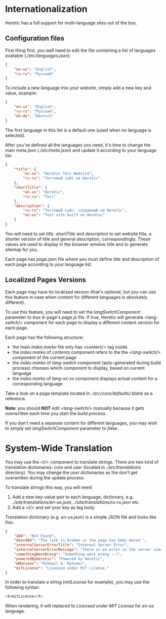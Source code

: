 # Internationalization

Heretic has a full support for multi-language sites out of the box.

## Configuration files

First thing first, you well need to edit the file containing a list of languages available (*./etc/languages.json*):

```json
{
    "en-us": "English",
    "ru-ru": "Русский"
}
```

To include a new language into your website, simply add a new key and value, example:

```json
{
    "en-us": "English",
    "ru-ru": "Русский",
    "de-de": "Deutsch"
}
```

The first language in this list is a default one (used when no language is selected).

After you've defined all the languages you need, it's time to change the main meta.json (*./etc/meta.json*) and update it according to your language list:

```json
{
	"title": {
		"en-us": "Heretic Test Website",
		"ru-ru": "Тестовый сайт на Heretic"
	},
	"shortTitle": {
		"en-us": "Heretic",
		"ru-ru": "Тест"
	},
	"description": {
		"ru-ru": "Тестовый сайт, созданный на Heretic",
		"en-us": "Test site built on Heretic"
	}
}
```

You will need to set *title*, *shortTitle* and *description* to set website title, a shorter version of title and general description, correspondingly. These values are used to display in the browser window title and to generate sitemap for you.

Each page has *page.json* file where you must define *title* and *description* of each page according to your language list.

## Localized Pages Versions

Each page may have its localized version (that's optional, but you can use this feature in case when content for different languages is absolutely different).

To use this feature, you will need to set the *langSwitchComponent* parameter to *true* in page's *page.js* file. If true, Heretic will generate &lt;lang-switch/&gt; component for each page to display a different content version for each page.

Each page has the following structure:

* the main *index.marko* file only has &lt;content/&gt; tag inside
* the *index.marko* of *contents* component refers to the the *&lt;lang-switch/&gt;* component of the current page
* the *index.marko* of *lang-switch* component (auto-generated during build process) chooses which component to display, based on current language
* the *index.marko* of *lang-xx-xx* component displays actual content for a corresponding language

Take a look on a page template located in *./src/core/defaults/.blank* as a reference.

**Note**: you should **NOT** edit *&lt;lang-switch/&gt;* manually because it gets overwritten each time you start the build process.

If you don't need a separate content for different languages, you may wish to simply set *langSwitchComponent* parameter to *false*.

# System-Wide Translation

You may use the *&lt;t/&gt;* component to translate strings. There are two kind of translation dictionaries: *core* and *user* (located in *./src/translations* directory). You may change the *user* dictionaries as the don't get overwritten during the update process.

To translate strings this way, you will need:

1. Add a new key-value pair to each language, dictionary, e.g. *./site/translations/en-us.json*, *./site/translations/ru-ru.json* etc.
2. Add a *&lt;t/&gt;* and set your key as tag body

Translation dictionary (e.g. *en-us.json*) is a simple JSON file and looks like this:

```json
{
    "404": "Not Found",
    "desc404": "The link is broken or the page has been moved.",
    "internalServerErrorTitle": "Internal Server Error",
    "internalServerErrorMessage": "There is an error on the server side. Please try to refresh this page.",
    "somethingWentWrong": "Something went wrong :-(",
    "poweredByHeretic": "Powered by Heretic",
    "mMatveev": "Mikhail A. Matveev",
    "mitLicense": "Licensed under MIT License."
}
```

In order to translate a string (*mitLicense* for example), you may use the following syntax:

```html
<t>mitLicense</t>
```

When rendering, it will replaced to *Licensed under MIT License* for *en-us* language.